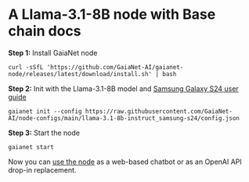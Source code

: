 # A Llama-3.1-8B node with Base chain docs

**Step 1:** Install GaiaNet node

```
curl -sSfL 'https://github.com/GaiaNet-AI/gaianet-node/releases/latest/download/install.sh' | bash
```

**Step 2:** Init with the Llama-3.1-8B model and [Samsung Galaxy S24 user guide](https://www.galaxys24manual.com/wp-content/uploads/pdf/galaxy-s24-manual-SAM-S921-S926-S928-OS14-011824-FINAL-US-English.pdf)

```
gaianet init --config https://raw.githubusercontent.com/GaiaNet-AI/node-configs/main/llama-3.1-8b-instruct_samsung-s24/config.json
```

**Step 3:** Start the node

```
gaianet start
```

Now you can [use the node](https://docs.gaianet.ai/user-guide/mynode) as a web-based chatbot or as an OpenAI API drop-in replacement.

